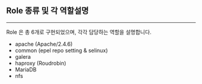 ## Role 종류 및 각 역할설명
---
Role 은 총 6개로 구현되었으며, 각각 담당하는 역할을 설명합니다.
* apache (Apache/2.4.6)
* common (epel repo setting & selinux)
* galera
* haproxy (Roudrobin)
* MariaDB
* nfs
